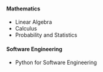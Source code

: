 #### Mathematics
* Linear Algebra
* Calculus
* Probability and Statistics
#### Software Engineering
* Python for Software Engineering
  

